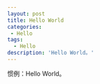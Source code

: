 ```yaml
---
layout: post
title: Hello World
categories:
 - Hello
tags:
  - Hello
description: 'Hello World。'
---
```


惯例：Hello World。
